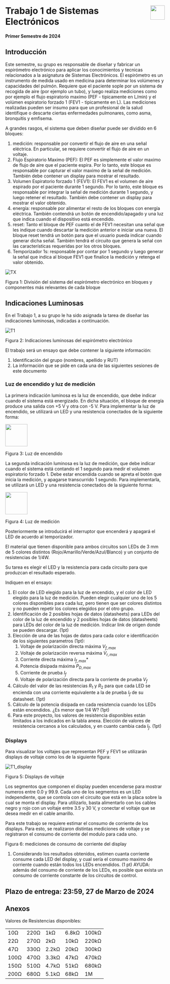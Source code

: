 # <img src="https://julianodb.github.io/SISTEMAS_ELECTRONICOS_PARA_INGENIERIA_BIOMEDICA/img/logo_fing.png?raw=true" align="right" height="45"> Trabajo 1 de Sistemas Electrónicos

#### Primer Semestre de 2024

## Introducción

Este semestre, su grupo es responsable de diseñar y fabricar un espirómetro electrónico para aplicar los conocimientos y tecnicas relacionados a la asignatura de Sistemas Electrónicos. El espirómetro es un instrumento de medida usado en medicina para determinar los volúmenes y capacidades del pulmón. Requiere que el paciente sople por un sistema de recogida de aire (por ejemplo un tubo), y luego realiza mediciones como por ejemplo el flujo espiratorio maximo (PEF - tipicamente en L/min) y el volúmen espiratorio forzado 1 (FEV1 - tipicamente en L). Las mediciones realizadas pueden ser insumo para que un profesional de la salud identifique o descarte ciertas enfermedades pulmonares, como asma, bronquitis y emfisema.

A grandes rasgos, el sistema que deben diseñar puede ser dividido en 6 bloques:

1. medición: responsable por convertir el flujo de aire en una señal eléctrica. En particular, se requiere convertir el flujo de aire en un voltaje.
1. Flujo Espiratorio Maximo (PEF): El PEF es simplemente el valor maximo de flujo de aire que el paciente espira. Por lo tanto, este bloque es responsable por capturar el valor maximo de la señal de medición. También debe contener un display para mostrar el resultado.
1. Volumen Espiratorio forzado 1 (FEV1): El FEV1 es el volumen de aire espirado por el paciente durante 1 segundo. Por lo tanto, este bloque es responsable por integrar la señal de medición durante 1 segundo, y luego retener el resultado. También debe contener un display para mostrar el valor obtenido.
1. energía: responsable por alimentar el resto de los bloques con energía eléctrica. También contendrá un botón de encendido/apagado y una luz que indica cuando el dispositivo está encendido.
1. reset: Tanto el bloque de PEF cuanto el de FEV1 necesitan una señal que les indique cuando descartar la medición anterior e iniciar una nueva. El bloque reset tendrá un botón para que el usuario pueda indicar cuando generar dicha señal. También tendrá el circuito que genera la señal con las características requeridas por los otros bloques.
1. Temporizador 1s: responsable por contar por 1 segundo y luego generar la señal que indica al bloque FEV1 que finalice la medición y retenga el valor obtenido.

![TX](../img/TX.png)

Figura 1: División del sistema del espirómetro electrónico en bloques y componentes más relevantes de cada bloque

## Indicaciones Luminosas

En el Trabajo 1, a su grupo le ha sido asignada la tarea de diseñar las indicaciones luminosas, indicadas a continuación. 

![T1](../img/T1_blocks.png)

Figura 2: Indicaciones luminosas del espirómetro electrónico

El trabajo será un ensayo que debe contener la siguiente información:

1. Identificación del grupo (nombres, apellido y RUT)
1. La información que se pide en cada una de las siguientes sesiones de este documento

### Luz de encendido y luz de medición

La primera indicación luminosa es la luz de encendido, que debe indicar cuando el sistema está energizado. En dicha situación, el bloque de energía produce una salida con +5 V y otra con -5 V. Para implementar la luz de encendido, se utilizará un LED y una resistencia conectados de la siguiente forma:

<img src="https://julianodb.github.io/electronic_circuits_diagrams/resistance_1_led_plus_minus_5_volts.png" width="70">

Figura 3: Luz de encendido

La segunda indicación luminosa es la luz de medición, que debe indicar cuando el sistema está contando el 1 segundo para medir el volumen espiratorio forzado 1. Debe estar encendida cuando se apreta el botón que inicia la medición, y apagarse transcurrido 1 segundo. Para implementarla, se utilizará un LED y una resistencia conectados de la siguiente forma:

<img src="https://julianodb.github.io/electronic_circuits_diagrams/resistance_2_led_plus_minus_5_volts.png" width="70">

Figura 4: Luz de medición

Posteriormente se introducirá el interruptor que encenderá y apagará el LED de acuerdo al temporizador.

El material que tienen disponible para ambos circuitos son LEDs de 3 mm de 5 colores distintos (Rojo/Amarillo/Verde/Azul/Blanco) y un conjunto de resistencias de 1/4W.

Su tarea es elegir el LED y la resistencia para cada circuito para que produzcan el resultado esperado.

Indiquen en el ensayo:

1. El color de LED elegido para la luz de encendido, y el color de LED elegido para la luz de medición. Pueden elegir cualquier uno de los 5 colores disponibles para cada luz, pero tienen que ser colores distintos y no pueden repetir los colores elegidos por el otro grupo.
1. Identificación de 2 posibles hojas de datos (datasheets) para LEDs del color de la luz de encendido y 2 posibles hojas de datos (datasheets) para LEDs del color de la luz de medición. Indicar link de origen donde se pueden descargar. (1pt)
1. Elección de una de las hojas de datos para cada color e identificación de los siguientes parametros (1pt):
    1. Voltaje de polarización directa máxima $V_{f,max}$
    1. Voltaje de polarización reversa máxima $V_{r,max}$
    1. Corriente directa máxima $I_{f,max}$*
    1. Potencia disipada máxima $P_{D,max}$
    1. Corriente de prueba $I_f$
    1. Voltaje de polarización directa para la corriente de prueba $V_f$
1. Cálculo del valor de las resistencias $R_1$ y $R_2$ para que cada LED se encienda con una corriente equivalente a la de prueba $I_f$ de su datasheet. (1pt)
1. Cálculo de la potencia disipada en cada resistencia cuando los LEDs están encendidos. ¿Es menor que 1/4 W? (1pt)
1. Para este proyecto, los valores de resistencia disponibles están limitados a los indicados en la tabla anexa. Elección de valores de resistencia cercanos a los calculados, y en cuanto cambia cada $I_f$. (1pt)

### Displays

Para visualizar los voltajes que representan PEF y FEV1 se utilizarán displays de voltaje como los de la siguiente figura:

![T1_display](../img/T1_display.jpg)

Figura 5: Displays de voltaje

Los segmentos que componen el display pueden encenderse para mostrar numeros entre 0.0 y 99.9. Cada uno de los segmentos es un LED independiente, que se controla con el circuito que está en la placa sobre la cual se monta el display. Para utilizarlo, basta alimentarlo con los cables negro y rojo con un voltaje entre 3.5 y 30 V, y conectar el voltaje que se desea medir en el cable amarillo.

Para este trabajo se requiere estimar el consumo de corriente de los displays. Para esto, se realizaron distintas mediciones de voltaje y se registraron el consumo de corriente del modulo para cada uno.


Figura 6: mediciones de consumo de corriente del display

1. Considerando los resultados obtenidos, estimen cuanta corriente consume cada LED del display, y cual sería el consumo maximo de corriente cuando están todos los LEDs encendidos. (1 pt) AYUDA: además del consumo de corriente de los LEDs, es posible que exista un consumo de corriente constante de los circuitos de control.

## Plazo de entrega: 23:59, 27 de Marzo de 2024

## Anexos

Valores de Resistencias disponibles:

|   |  |        |       |  |
|------|------|-----------|------------|-------|
| 10Ω  | 220Ω | 1kΩ       | 6.8kΩ      | 100kΩ |
| 22Ω  | 270Ω | 2kΩ       | 10kΩ       | 220kΩ |
| 47Ω  | 330Ω | 2.2kΩ     | 20kΩ       | 300kΩ |
| 100Ω | 470Ω | 3.3kΩ     | 47kΩ       | 470kΩ |
| 150Ω | 510Ω | 4.7kΩ     | 51kΩ       | 680kΩ |
| 200Ω | 680Ω | 5.1kΩ     | 68kΩ       | 1M    |
